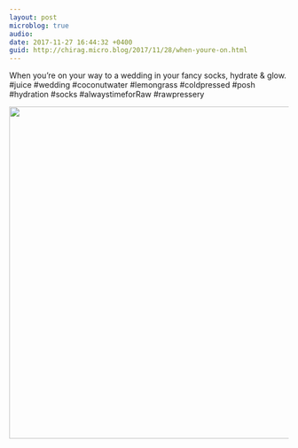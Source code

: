 ```yaml
---
layout: post
microblog: true
audio: 
date: 2017-11-27 16:44:32 +0400
guid: http://chirag.micro.blog/2017/11/28/when-youre-on.html
---
```

When you’re on your way to a wedding in your fancy socks, hydrate & glow. #juice #wedding #coconutwater #lemongrass #coldpressed #posh #hydration #socks #alwaystimeforRaw #rawpressery

<img src="http://chirag.micro.blog/uploads/2017/8236073074.jpg" width="600" height="600" />
